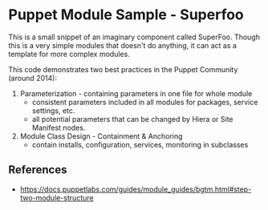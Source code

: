 # Puppet Module Sample - Superfoo

This is a small snippet of an imaginary component called SuperFoo.  Though this is a very simple modules that doesn't do anything, it can act as a template for more complex modules.


This code demonstrates two best practices in the Puppet Community (around 2014):

 1. Parameterization - containing parameters in one file for whole module
    - consistent parameters included in all modules for packages, service settings, etc.
    - all potential parameters that can be changed by Hiera or Site Manifest nodes.
 2. Module Class Design - Containment & Anchoring
    - contain installs, configuration, services, monitoring in subclasses

## References

* https://docs.puppetlabs.com/guides/module_guides/bgtm.html#step-two-module-structure
